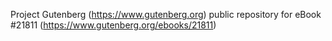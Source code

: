 Project Gutenberg (https://www.gutenberg.org) public repository for eBook #21811 (https://www.gutenberg.org/ebooks/21811)
